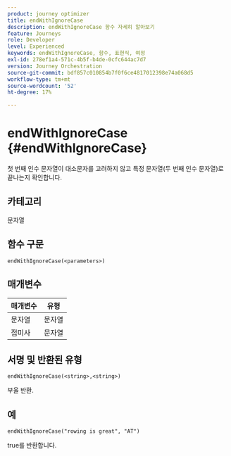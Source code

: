 ```yaml
---
product: journey optimizer
title: endWithIgnoreCase
description: endWithIgnoreCase 함수 자세히 알아보기
feature: Journeys
role: Developer
level: Experienced
keywords: endWithIgnoreCase, 함수, 표현식, 여정
exl-id: 278ef1a4-571c-4b5f-b4de-0cfc644ac7d7
version: Journey Orchestration
source-git-commit: bdf857c010854b7f0f6ce4817012398e74a068d5
workflow-type: tm+mt
source-wordcount: '52'
ht-degree: 17%

---
```


# endWithIgnoreCase {#endWithIgnoreCase}

첫 번째 인수 문자열이 대소문자를 고려하지 않고 특정 문자열(두 번째 인수 문자열)로 끝나는지 확인합니다.

## 카테고리

문자열

## 함수 구문

`endWithIgnoreCase(<parameters>)`

## 매개변수

| 매개변수 | 유형 |
|-----------|------------------|
| 문자열 | 문자열 |
| 접미사 | 문자열 |

## 서명 및 반환된 유형

`endWithIgnoreCase(<string>,<string>)`

부울 반환.

## 예

`endWithIgnoreCase("rowing is great", "AT")`

true를 반환합니다.
